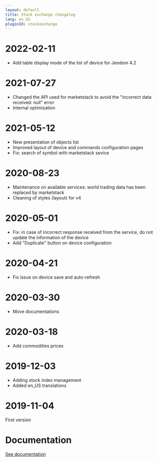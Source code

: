 ```yaml
---
layout: default
title: Stock exchange changelog
lang: en_US
pluginId: stockexchange
---
```


# 2022-02-11

- Add table display mode of the list of device for Jeedom 4.2

# 2021-07-27

- Changed the API used for marketstack to avoid the "incorrect data received: null" error
- Internal optimization

# 2021-05-12

- New presentation of objects list
- Improved layout of device and commands configuration pages
- Fix: search of symbol with marketstack sevice

# 2020-08-23

- Maintenance on available services: world trading data has been replaced by marketstack
- Cleaning of styles (layout) for v4

# 2020-05-01

- Fix: in case of incorrect response received from the service, do not update the information of the device
- Add "Duplicate" button on device configuration

# 2020-04-21

- Fix issue on device save and auto-refresh

# 2020-03-30

- Move documentations

# 2020-03-18

- Add commodities prices

# 2019-12-03

- Adding stock index management
- Added en_US translations

# 2019-11-04

First version

# Documentation

[See documentation]({{site.baseurl}}/{{page.pluginId}}/{{page.lang}})
